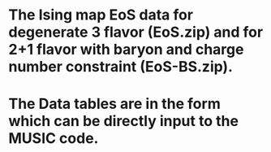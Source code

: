# The Ising map EoS data for degenerate 3 flavor (EoS.zip) and for 2+1 flavor with baryon and charge number constraint (EoS-BS.zip).
# The Data tables are in the form which can be directly input to the MUSIC code.
